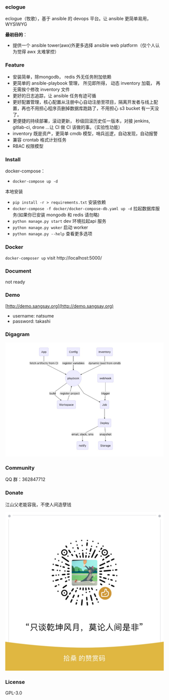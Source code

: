 ### eclogue
eclogue（牧歌），基于 ansible 的 devops 平台。让 ansible 更简单易用，WYSIWYG

**~~最初目的~~**：
- 提供一个 ansible tower(awx)外更多选择 ansible web platform（仅个人认为觉得 awx 太难掌控）

### Feature
- 安装简单，除mongodb， redis 外无任务附加依赖
- 更简单的 ansible-playbook 管理， 所见即所得， 动态 inventory 加载， 再无需挨个修改 inventory 文件
- 更好的日志追踪，让 ansible 任务有迹可循
- 更好配置管理，核心配置从注册中心自动注册至项目，隔离开发者与线上配置，再也不用担心程序员删掉数据库跑路了，不用担心 s3 bucket 有一天没了。
- 更便捷的持续部署，滚动更新， 秒级回滚历史任一版本，对接 jenkins, gitlab-ci, drone ...让 CI 做 CI 该做的事。（实验性功能）
- inventory 既是资产，更简单 cmdb 模型，哨兵巡逻，自动发现，自动报警
- 兼容 crontab 格式计划任务
- RBAC 权限模型

### Install
docker-compose：
- `docker-compose up -d`

本地安装
- `pip install -r > requirements.txt` 安装依赖
- `docker-compose -f docker/docker-compose-db.yaml up -d` 拉起数据库服务(如果你已安装 mongodb 和 redis 请勿略)
- `python manage.py start` dev 环境拉起api 服务
- `python manage.py woker` 启动 worker
- `python manage.py --help` 查看更多选项




### Docker
`docker-composer up` visit http://localhost:5000/

### Document
not ready

### Demo
[http://demo.sangsay.org](http://demo.sangsay.org)

- username: natsume
- password: takashi
### Digagram

![image](https://raw.githubusercontent.com/eclogue/eclogue/master/images/graph.png)

### Community
QQ 群：362847712

### Donate
江山父老能容我，不使人间造孽钱

![image](https://raw.githubusercontent.com/eclogue/eclogue/master/images/donate.JPG)

### License
GPL-3.0
